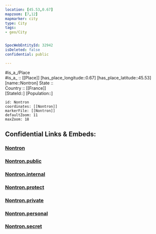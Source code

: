 ```yaml
---
location: [45.53,0.67] 
mapzoom: [7,12] 
mapmarker: city 
type: City
tags:
- geo/City


SpocWebEntityId: 32942
isDeleted: false
confidential: public

---
```

#is_a_/Place  
#is_a_ :: [[Place]] 
[has_place_longitude::0.67] 
[has_place_latitude::45.53] 
[name::Nontron] 
State ::  
Country :: [[France]]  
[StateId::] 
[Population::] 



```leaflet
id: Nontron
coordinates: [[Nontron]] 
markerFile: [[Nontron]] 
defaultZoom: 11 
maxZoom: 18
```


## Confidential Links & Embeds: 

### [Nontron](/_Standards/Earth/Continent/Europe/Europe~West/France/regions~France/Nouvelle-Aquitaine/departments~Aquitaine/Dordogne/communes~Dordogne/Nontron/cities~Nontron/Nontron.md) 

### [Nontron.public](/_public/Earth/Continent/Europe/Europe~West/France/regions~France/Nouvelle-Aquitaine/departments~Aquitaine/Dordogne/communes~Dordogne/Nontron/cities~Nontron/Nontron.public.md) 

### [Nontron.internal](/_internal/Earth/Continent/Europe/Europe~West/France/regions~France/Nouvelle-Aquitaine/departments~Aquitaine/Dordogne/communes~Dordogne/Nontron/cities~Nontron/Nontron.internal.md) 

### [Nontron.protect](/_protect/Earth/Continent/Europe/Europe~West/France/regions~France/Nouvelle-Aquitaine/departments~Aquitaine/Dordogne/communes~Dordogne/Nontron/cities~Nontron/Nontron.protect.md) 

### [Nontron.private](/_private/Earth/Continent/Europe/Europe~West/France/regions~France/Nouvelle-Aquitaine/departments~Aquitaine/Dordogne/communes~Dordogne/Nontron/cities~Nontron/Nontron.private.md) 

### [Nontron.personal](/_personal/Earth/Continent/Europe/Europe~West/France/regions~France/Nouvelle-Aquitaine/departments~Aquitaine/Dordogne/communes~Dordogne/Nontron/cities~Nontron/Nontron.personal.md) 

### [Nontron.secret](/_secret/Earth/Continent/Europe/Europe~West/France/regions~France/Nouvelle-Aquitaine/departments~Aquitaine/Dordogne/communes~Dordogne/Nontron/cities~Nontron/Nontron.secret.md)

